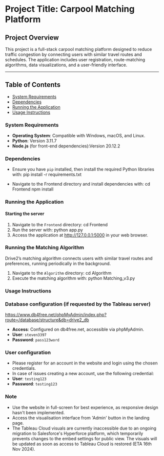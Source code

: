 # Project Title: Carpool Matching Platform

## Project Overview
This project is a full-stack carpool matching platform designed to reduce traffic congestion by connecting users with similar travel routes and schedules. The application includes user registration, route-matching algorithms, data visualizations, and a user-friendly interface.

---

## Table of Contents
- [System Requirements](#system-requirements)
- [Dependencies](#dependencies)
- [Running the Application](#running-the-application)
- [Usage Instructions](#usage-instructions)

### System Requirements
- **Operating System**: Compatible with Windows, macOS, and Linux.
- **Python**: Version 3.11.7
- **Node.js** (for front-end dependencies):Version 20.12.2

### Dependencies
- Ensure you have `pip` installed, then install the required Python libraries with:
	pip install -r requirements.txt


- Navigate to the Frontend directory and install dependencies with: 
	cd Frontend
	npm install

### Running the Application
#### Starting the server
1. Navigate to the `Frontend` directory:
	cd Frontend
2. Run the server with:
   	python app.py
3. Access the application at http://127.0.0.1:5000 in your web browser.

### Running the Matching Algorithm
Drive2’s matching algorithm connects users with similar travel routes and preferences, running periodically in the background.

1. Navigate to the `Algorithm` directory:
	cd Algorithm
2. Execute the matching algorithm with:
   	python Matching_v3.py


### Usage Instructions
### Database configuration (if requested by the Tableau server)
https://www.db4free.net/phpMyAdmin/index.php?route=/database/structure&db=drive2_db
- **Access**: Configured on db4free.net, accessible via phpMyAdmin.
- **User**: `steven3397`
- **Password**: `pass123word`

### User configuration
- Please register for an account in the website and login using the chosen credentials.
- In case of issues creating a new account, use the following credential:
 - **User**: `testing123`
- **Password**: `testing123`

### Note
- Use the website in full-screen for best experience, as responsive design hasn't been implemented.
- Access the visualisation interface from 'Admin' button in the landing page.
- The Tableau Cloud visuals are currently inaccessible due to an ongoing migration to Salesforce's Hyperforce platform, which temporarily prevents changes to the embed settings for public view. The visuals will be updated as soon as access to Tableau Cloud is restored (ETA 16th Nov 2024).


